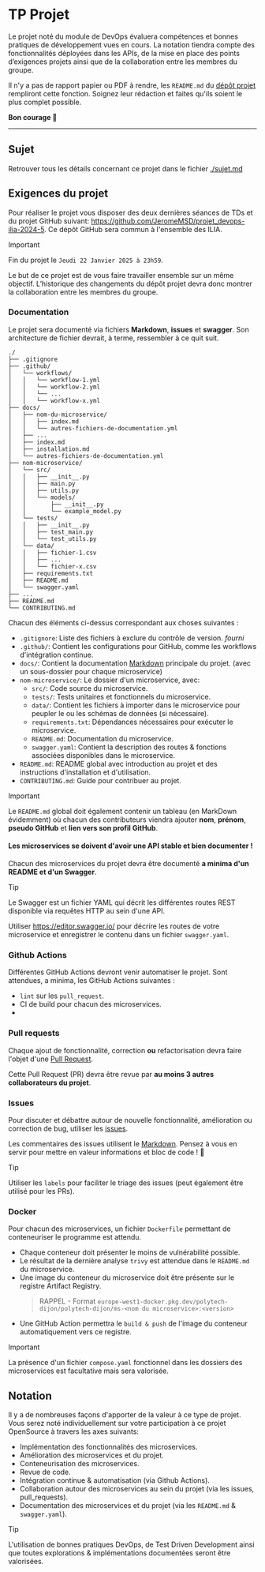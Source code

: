 # TP Projet

Le projet noté du module de DevOps évaluera compétences et bonnes pratiques de développement vues en cours. La notation tiendra compte des fonctionnalités déployées dans les APIs, de la mise en place des points d’exigences projets ainsi que de la collaboration entre les membres du groupe.

Il n'y a pas de rapport papier ou PDF à rendre, les `README.md` du [dépôt projet](https://github.com/JeromeMSD/projet_devops-ilia-2024-5) rempliront cette fonction. Soignez leur rédaction et faites qu'ils soient le plus complet possible.

**Bon courage 🚀**

___

## Sujet 

Retrouver tous les détails concernant ce projet dans le fichier [./sujet.md](./sujet.md)

## Exigences du projet

Pour réaliser le projet vous disposer des deux dernières séances de TDs et du projet GitHub suivant: https://github.com/JeromeMSD/projet_devops-ilia-2024-5. Ce dépôt GitHub sera commun à l'ensemble des ILIA.

> [!important]
> Fin du projet le `Jeudi 22 Janvier 2025 à 23h59`.

Le but de ce projet est de vous faire travailler ensemble sur un même objectif.
L’historique des changements du dépôt projet devra donc montrer la collaboration entre les membres du groupe.

### Documentation

Le projet sera documenté via fichiers **Markdown**, **issues** et **swagger**. Son architecture de fichier devrait, à terme, ressembler à ce quit suit.

```
./
├── .gitignore
├── .github/
│   └── workflows/
│   │   └── workflow-1.yml
│   │   └── workflow-2.yml
│   │   └── ...
│   │   └── workflow-x.yml
├── docs/
│   ├── nom-du-microservice/
│   │   ├── index.md
│   │   └── autres-fichiers-de-documentation.yml
│   ├── ...
│   ├── index.md
│   ├── installation.md
│   └── autres-fichiers-de-documentation.yml
├── nom-microservice/
│   └── src/
│   │   ├── __init__.py
│   │   ├── main.py
│   │   ├── utils.py
│   │   └── models/
│   │       ├── __init__.py
│   │       └── example_model.py
│   └── tests/
│   │   ├── __init__.py
│   │   ├── test_main.py
│   │   └── test_utils.py
│   └── data/
│   │   ├── fichier-1.csv
│   │   ├── ...
│   │   └── fichier-x.csv 
│   ├── requirements.txt
│   ├── README.md
│   └── swagger.yaml
├── ...
├── README.md
└── CONTRIBUTING.md
```

Chacun des éléments ci-dessus correspondant aux choses suivantes :

- `.gitignore`: Liste des fichiers à exclure du contrôle de version. _fourni_
- `.github/`: Contient les configurations pour GitHub, comme les workflows d'intégration continue.
- `docs/`: Contient la documentation [Markdown](https://www.markdownguide.org/basic-syntax/) principale du projet. (avec un sous-dossier pour chaque microservice)
- `nom-microservice/`: Le dossier d'un microservice, avec:
  - `src/`: Code source du microservice.
  - `tests/`: Tests unitaires et fonctionnels du microservice.
  - `data/`: Contient les fichiers à importer dans le microservice pour peupler le ou les schémas de données (si nécessaire).
  - `requirements.txt`: Dépendances nécessaires pour exécuter le microservice.
  - `README.md`: Documentation du microservice.
  - `swagger.yaml`: Contient la description des routes & fonctions associées disponibles dans le microservice.
- `README.md`: README global avec introduction au projet et des instructions d'installation et d'utilisation.
- `CONTRIBUTING.md`: Guide pour contribuer au projet.

> [!important]
> Le `README.md` global doit également contenir un tableau (en MarkDown évidemment) où chacun des contributeurs viendra ajouter **nom**, **prénom**, **pseudo GitHub** et **lien vers son profil GitHub**.

#### Les microservices se doivent d'avoir une API stable et bien documenter !

Chacun des microservices du projet devra être documenté **a minima d'un README et d'un Swagger**.

> [!tip]
> Le Swagger est un fichier YAML qui décrit les différentes routes REST disponible via requêtes HTTP au sein d'une API.
> 
> Utiliser https://editor.swagger.io/ pour décrire les routes de votre microservice et enregistrer le contenu dans un fichier `swagger.yaml`.

### Github Actions

Différentes GitHub Actions devront venir automatiser le projet. Sont attendues, a minima, les GitHub Actions suivantes :

* `lint` sur les `pull_request`.
* CI de build pour chacun des microservices.
* 

### Pull requests

Chaque ajout de fonctionnalité, correction **ou** refactorisation devra faire l'objet d'une [Pull Request](https://docs.github.com/fr/pull-requests/collaborating-with-pull-requests/proposing-changes-to-your-work-with-pull-requests/about-pull-requests).

Cette Pull Request (PR) devra être revue par **au moins 3 autres collaborateurs du projet**.

### Issues

Pour discuter et débattre autour de nouvelle fonctionnalité, amélioration ou correction de bug, utiliser les [issues](https://docs.github.com/fr/issues/tracking-your-work-with-issues/about-issues).

Les commentaires des issues utilisent le [Markdown](https://www.markdownguide.org/basic-syntax/). 
Pensez à vous en servir pour mettre en valeur informations et bloc de code ! 🚀

> [!tip]
> Utiliser les `labels` pour faciliter le triage des issues (peut également être utilisé pour les PRs).

### Docker

Pour chacun des microservices, un fichier `Dockerfile` permettant de conteneuriser le programme est attendu. 

- Chaque conteneur doit présenter le moins de vulnérabilité possible.
- Le résultat de la dernière analyse `trivy` est attendue dans le `README.md` du microservice.
- Une image du conteneur du microservice doit être présente sur le registre Artifact Registry.
    > RAPPEL - Format `europe-west1-docker.pkg.dev/polytech-dijon/polytech-dijon/ms-<nom du microservice>:<version>`
- Une GitHub Action permettra le `build & push` de l'image du conteneur automatiquement vers ce registre.

> [!important]
> La présence d'un fichier `compose.yaml` fonctionnel dans les dossiers des microservices est facultative mais sera valorisée.

## Notation

Il y a de nombreuses façons d'apporter de la valeur à ce type de projet.
Vous serez noté individuellement sur votre participation à ce projet OpenSource à travers les axes suivants:

- Implémentation des fonctionnalités des microservices.
- Amélioration des microservices et du projet.
- Conteneurisation des microservices.
- Revue de code.
- Intégration continue & automatisation (via Github Actions).
- Collaboration autour des microservices au sein du projet (via les issues, pull_requests).
- Documentation des microservices et du projet (via les `README.md` & `swagger.yaml`).

> [!tip]
> L'utilisation de bonnes pratiques DevOps, de Test Driven Development ainsi que toutes explorations & implémentations documentées seront être valorisées. 
